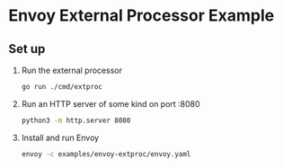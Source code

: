 # Envoy External Processor Example

## Set up

1.  Run the external processor

    ```sh
    go run ./cmd/extproc
    ```

1.  Run an HTTP server of some kind on port :8080

    ```sh
    python3 -m http.server 8080
    ```

1.  Install and run Envoy

    ```sh
    envoy -c examples/envoy-extproc/envoy.yaml
    ```
